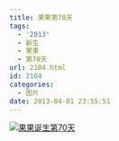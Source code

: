 ```yaml
---
title: 果果第70天
tags:
  - '2013'
  - 新生
  - 果果
  - 第70天
url: 2104.html
id: 2104
categories:
  - 图片
date: 2013-04-01 23:55:51
---
```


[![](http://photo.guolaijie.com/rooufer/uploads/2013/04/果果诞生第70天.jpg "果果诞生第70天")](http://photo.guolaijie.com/rooufer/uploads/2013/04/果果诞生第70天.jpg)